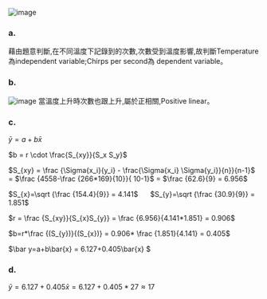 ![image](https://github.com/user-attachments/assets/b8f95222-d3f7-4274-94b7-5126d23b625f)
### a.
藉由題意判斷,在不同溫度下記錄到的次數,次數受到溫度影響,故判斷Temperature為independent variable;Chirps per second為 dependent variable。 

### b.
![image](https://github.com/user-attachments/assets/87a91898-6be0-4e99-bc80-217f3a7b9ee6)
當溫度上升時次數也跟上升,屬於正相關,Positive linear。


### c.  

$\bar y=a+b\bar{x}$  

$b = r \cdot \frac{S_{xy}}{S_x S_y}$  

$S_{xy} = \frac {\Sigma{x_i}{y_i} - \frac{\Sigma{x_i} \Sigma{y_i}}{n}}{n-1}$ = $\frac {4558-\frac {266*169}{10}}{ 10-1}$ = $\frac {62.6}{9} = 6.956$  

$S_{x}=\sqrt {\frac {154.4}{9}} = 4.141$ $\quad$ $S_{y}=\sqrt {\frac {30.9}{9}} = 1.851$  
  
$r = \frac {S_{xy}}{S_{x}S_{y}}  = \frac {6.956}{4.141*1.851} = 0.906$

$b=r*\frac {(S_{y})}{(S_{x})} = 0.906* \frac {1.851}{4.141} = 0.405$

$\bar y=a+b\bar{x} = 6.127+0.405\bar{x} $  
  

### d.
  
$\bar y= 6.127+0.405\bar{x} = 6.127+0.405*27 \approx{17}$
